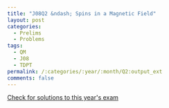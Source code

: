 ```yaml
---
title: "J08Q2 &ndash; Spins in a Magnetic Field"
layout: post
categories:
  - Prelims
  - Problems
tags:
  - QM
  - J08
  - TDPT
permalink: /:categories/:year/:month/Q2:output_ext
comments: false
---
```

<object data="2008J2Q.pdf" type="application/pdf" width="100%" height="500"></object>
<div class="message"><a href='https://princetonprelim.com/prelim/20/'>Check for solutions to this year's exam</a></div>